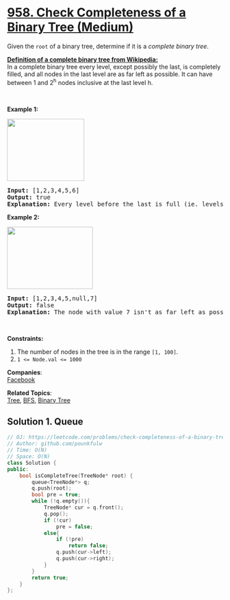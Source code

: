# [958. Check Completeness of a Binary Tree (Medium)](https://leetcode.com/problems/check-completeness-of-a-binary-tree/)

<p>Given the <code>root</code> of a binary tree, determine if it is a <em>complete binary tree</em>.</p>

<p><u><b>Definition of a complete binary tree from <a href="http://en.wikipedia.org/wiki/Binary_tree#Types_of_binary_trees" target="_blank">Wikipedia</a>:</b></u><br>
In a complete binary tree every level, except possibly the last, is completely filled, and all nodes in the last level are as far left as possible. It can have between 1 and 2<sup>h</sup> nodes inclusive at the last level h.</p>

<p>&nbsp;</p>

<p><strong>Example 1:</strong></p>

<p><strong><img alt="" src="https://assets.leetcode.com/uploads/2018/12/15/complete-binary-tree-1.png" style="width: 180px; height: 145px;"></strong></p>

<pre><strong>Input: </strong><span id="example-input-1-1">[1,2,3,4,5,6]</span>
<strong>Output: </strong><span id="example-output-1">true</span>
<span><strong>Explanation: </strong></span>Every level before the last is full (ie. levels with node-values {1} and {2, 3}), and all nodes in the last level ({4, 5, 6}) are as far left as possible.
</pre>

<div>
<p><strong>Example 2:</strong></p>

<p><strong><img alt="" src="https://assets.leetcode.com/uploads/2018/12/15/complete-binary-tree-2.png" style="width: 200px; height: 145px;"></strong></p>

<pre><strong>Input: </strong><span id="example-input-2-1">[1,2,3,4,5,null,7]</span>
<strong>Output: </strong><span id="example-output-2">false</span>
<strong>Explanation: </strong>The node with value 7 isn't as far left as possible.<span>
</span></pre>

<div>&nbsp;</div>
</div>

<p><strong>Constraints:</strong></p>

<ol>
	<li>The number of nodes in the tree is in the range <code>[1, 100]</code>.</li>
  <li><code>1 &lt;= Node.val &lt;= 1000</code></li>
</ol>


**Companies**:  
[Facebook](https://leetcode.com/company/facebook)

**Related Topics**:  
[Tree](https://leetcode.com/tag/tree/), [BFS](https://leetcode.com/tag/breadth-first-search/), [Binary Tree](https://leetcode.com/tag/binary-tree/)

## Solution 1. Queue


```cpp
// OJ: https://leetcode.com/problems/check-completeness-of-a-binary-tree/
// Author: github.com/pounkfulw
// Time: O(N)
// Space: O(N)
class Solution {
public:
    bool isCompleteTree(TreeNode* root) {
        queue<TreeNode*> q;
        q.push(root);
        bool pre = true;
        while (!q.empty()){
            TreeNode* cur = q.front();
            q.pop();
            if (!cur)
                pre = false;
            else{
                if (!pre)
                    return false;
                q.push(cur->left);
                q.push(cur->right);
            }
        }
        return true;
    }
};
```
